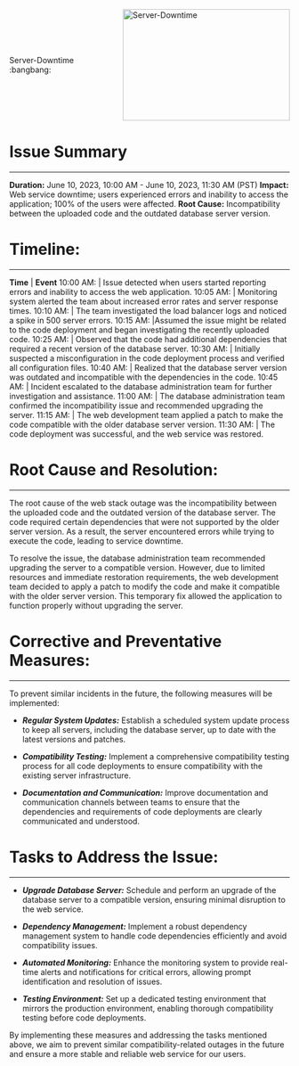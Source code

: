 <div style="display: flex; align-items: center;">
  <p style="margin-right: 10px;">Server-Downtime :bangbang:</p>
  <img src="https://usagif.com/wp-content/uploads/2021/06/acegif-com-sweating-48.gif" alt="Server-Downtime" width="300" height="200" />
</div>

# Issue Summary

---

**Duration:** June 10, 2023, 10:00 AM - June 10, 2023, 11:30 AM (PST)
**Impact:** Web service downtime; users experienced errors and inability to access the application; 100% of the users were affected.
**Root Cause:** Incompatibility between the uploaded code and the outdated database server version.

# Timeline:

---

**Time** | **Event**
10:00 AM: | Issue detected when users started reporting errors and inability to access the web application.
10:05 AM: | Monitoring system alerted the team about increased error rates and server response times.
10:10 AM: | The team investigated the load balancer logs and noticed a spike in 500 server errors.
10:15 AM: |Assumed the issue might be related to the code deployment and began investigating the recently uploaded code.
10:25 AM: | Observed that the code had additional dependencies that required a recent version of the database server.
10:30 AM: | Initially suspected a misconfiguration in the code deployment process and verified all configuration files.
10:40 AM: | Realized that the database server version was outdated and incompatible with the dependencies in the code.
10:45 AM: | Incident escalated to the database administration team for further investigation and assistance.
11:00 AM: | The database administration team confirmed the incompatibility issue and recommended upgrading the server.
11:15 AM: | The web development team applied a patch to make the code compatible with the older database server version.
11:30 AM: | The code deployment was successful, and the web service was restored.

# Root Cause and Resolution:

---

The root cause of the web stack outage was the incompatibility between the uploaded code and the outdated version of the database server. The code required certain dependencies that were not supported by the older server version. As a result, the server encountered errors while trying to execute the code, leading to service downtime.

To resolve the issue, the database administration team recommended upgrading the server to a compatible version. However, due to limited resources and immediate restoration requirements, the web development team decided to apply a patch to modify the code and make it compatible with the older server version. This temporary fix allowed the application to function properly without upgrading the server.

# Corrective and Preventative Measures:

---

To prevent similar incidents in the future, the following measures will be implemented:

- **_Regular System Updates:_** Establish a scheduled system update process to keep all servers, including the database server, up to date with the latest versions and patches.

- **_Compatibility Testing:_** Implement a comprehensive compatibility testing process for all code deployments to ensure compatibility with the existing server infrastructure.

- **_Documentation and Communication:_** Improve documentation and communication channels between teams to ensure that the dependencies and requirements of code deployments are clearly communicated and understood.

# Tasks to Address the Issue:

---

- **_Upgrade Database Server:_** Schedule and perform an upgrade of the database server to a compatible version, ensuring minimal disruption to the web service.

- **_Dependency Management:_** Implement a robust dependency management system to handle code dependencies efficiently and avoid compatibility issues.

- **_Automated Monitoring:_** Enhance the monitoring system to provide real-time alerts and notifications for critical errors, allowing prompt identification and resolution of issues.

- **_Testing Environment:_** Set up a dedicated testing environment that mirrors the production environment, enabling thorough compatibility testing before code deployments.

By implementing these measures and addressing the tasks mentioned above, we aim to prevent similar compatibility-related outages in the future and ensure a more stable and reliable web service for our users.
